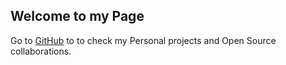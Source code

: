 ## Welcome to my Page

Go to [GitHub](https://github.com/imjoseangel/) to to check my Personal projects and Open Source collaborations.
